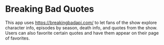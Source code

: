 # Breaking Bad Quotes
This app uses https://breakingbadapi.com/ to let fans of the show explore character info, episodes by season, death info, and quotes from the show. Users can also favorite certain quotes and have them appear on their page of favorites. 
